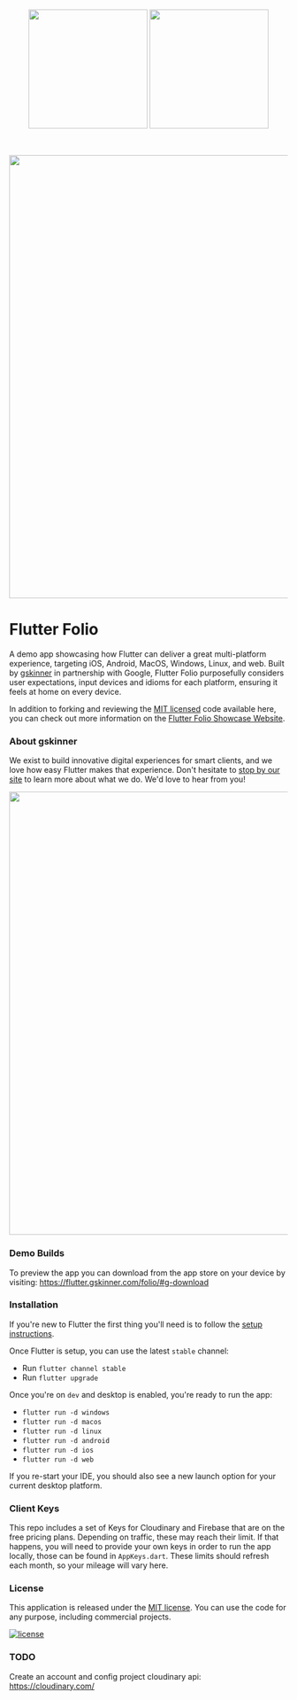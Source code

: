 <br />
<p align="center">
<img width="215" src="https://user-images.githubusercontent.com/736973/187334196-b79e48b2-dbb8-4ea7-8aac-04dbc7e5159f.png#gh-dark-mode-only">
<img width="215" src="https://user-images.githubusercontent.com/736973/187334195-9821c031-a566-4f8e-b4e3-3158f733c6e5.png#gh-light-mode-only">
</p>
<br />
<p align="center"><img src="https://flutter.gskinner.com/folio/assets/images/git_promoimage.png?" width="800px"></p>

# Flutter Folio

A demo app showcasing how Flutter can deliver a great multi-platform experience, targeting iOS, Android, MacOS, Windows, Linux, and web. Built by [gskinner](https://gskinner.com) in partnership with Google, Flutter Folio purposefully considers user expectations, input devices and idioms for each platform, ensuring it feels at home on every device.

In addition to forking and reviewing the [MIT licensed](LICENSE.md) code available here, you can check out more information on the [Flutter Folio Showcase Website](https://flutter.gskinner.com).

### About gskinner
We exist to build innovative digital experiences for smart clients, and we love how easy Flutter makes that experience. Don't hesitate to [stop by our site](https://gskinner.com) to learn more about what we do. We'd love to hear from you!

<p align="center"><img src="https://flutter.gskinner.com/folio/assets/images/git_dashes.png?" width="800px"></p>

### Demo Builds
To preview the app you can download from the app store on your device by visiting: 
https://flutter.gskinner.com/folio/#g-download

### Installation

If you're new to Flutter the first thing you'll need is to follow the [setup instructions](https://flutter.dev/docs/get-started/install). 

Once Flutter is setup, you can use the latest `stable` channel:
 * Run `flutter channel stable`
 * Run `flutter upgrade`

Once you're on `dev` and desktop is enabled, you're ready to run the app:
* `flutter run -d windows`
* `flutter run -d macos`
* `flutter run -d linux`
* `flutter run -d android`
* `flutter run -d ios`
* `flutter run -d web`

If you re-start your IDE, you should also see a new launch option for your current desktop platform.

### Client Keys
This repo includes a set of Keys for Cloudinary and Firebase that are on the free pricing plans. Depending on traffic, these may reach their limit. If that happens, you will need to provide your own keys in order to run the app locally, those can be found in `AppKeys.dart`. These limits should refresh each month, so your mileage will vary here.

### License

This application is released under the [MIT license](LICENSE.md). You can use the code for any purpose, including commercial projects.

[![license](https://img.shields.io/badge/License-MIT-yellow.svg)](https://opensource.org/licenses/MIT)

### TODO

Create an account and config project cloudinary api:
https://cloudinary.com/